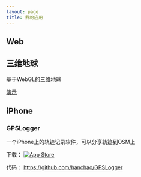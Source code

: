 ```yaml
---
layout: page
title: 我的应用
---
```


## Web

## 三维地球

基于WebGL的三维地球

[演示](/earth)

## iPhone

### GPSLogger

一个iPhone上的轨迹记录软件，可以分享轨迹到OSM上

下载： [![App Store](http://linkmaker.itunes.apple.com/htmlResources/assets/images/web/linkmaker/badge_appstore-lrg.svg)](http://itunes.apple.com/us/app/gpslogger/id859076064?l=zh&ls=1&mt=8)

代码： <https://github.com/hanchao/GPSLogger>
